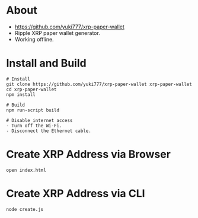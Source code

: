 # About
- https://github.com/yuki777/xrp-paper-wallet
- Ripple XRP paper wallet generator.
- Working offline.

# Install and Build
```
# Install
git clone https://github.com/yuki777/xrp-paper-wallet xrp-paper-wallet
cd xrp-paper-wallet
npm install

# Build
npm run-script build

# Disable internet access
- Turn off the Wi-Fi.
- Disconnect the Ethernet cable.

```

# Create XRP Address via Browser
```
open index.html
```

# Create XRP Address via CLI
```
node create.js
```
